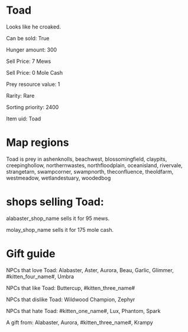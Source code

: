 # Toad

Looks like he croaked.

Can be sold: True

Hunger amount: 300

Sell Price: 7 Mews

Sell Price: 0 Mole Cash

Prey resource value: 1

Rarity: Rare

Sorting priority: 2400

Item uid: Toad

# Map regions

Toad is prey in ashenknolls, beachwest, blossomingfield, claypits, creepinghollow, northernwastes, northfloodplain, oceanisland, rivervale, strangetarn, swampcorner, swampnorth, theconfluence, theoldfarm, westmeadow, wetlandestuary, woodedbog

# shops selling Toad:

alabaster_shop_name sells it for 95 mews.

molay_shop_name sells it for 175 mole cash.

# Gift guide

NPCs that love Toad: Alabaster, Aster, Aurora, Beau, Garlic, Glimmer, #kitten_four_name#, Umbra

NPCs that like Toad: Buttercup, #kitten_three_name#

NPCs that dislike Toad: Wildwood Champion, Zephyr

NPCs that hate Toad: #kitten_one_name#, Lux, Phantom, Spark

A gift from: Alabaster, Aurora, #kitten_three_name#, Krampy